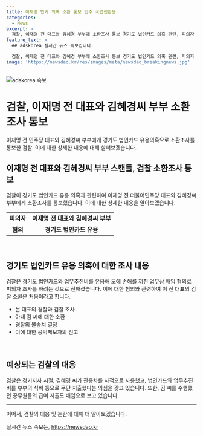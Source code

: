 ```yaml
---
title: 이재명 법카 의혹 소환 통보 민주 국면전환용
categories:
  - News
excerpt: >
  검찰, 이재명 전 대표와 김혜경 부부에 소환조사 통보 경기도 법인카드 의혹 관련, 피의자 신분으로 조사 예정. 이 전 대표에 대한 처음의 소환조사로 큰 파장 예상. 김씨도 소환 조율 중. 경찰 불송치 후 공익제보자의 고발을 통해 검찰 수사. 민주당은 낙인찍기 비판. 검찰은 소환 조사는 정상 절차라 반박. 이달 내 기소 가능성.
feature_text: >
  ## adskorea 실시간 뉴스 속보입니다.

  검찰, 이재명 전 대표와 김혜경 부부에 소환조사 통보 경기도 법인카드 의혹 관련, 피의자 신분으로 조사 예정. 이 전 대표에 대한 처음의 소환조사로 큰 파장 예상. 김씨도 소환 조율 중. 경찰 불송치 후 공익제보자의 고발을 통해 검찰 수사. 민주당은 낙인찍기 비판. 검찰은 소환 조사는 정상 절차라 반박. 이달 내 기소 가능성.
image: 'https://newsdao.kr/res/images/meta/newsdao_breakingnews.jpg'
---
```


<p><img src="https://newsdao.kr/res/images/meta/newsdao_breakingnews.jpg" alt="adskorea 속보" /></p>

<h1>검찰, 이재명 전 대표와 김혜경씨 부부 소환조사 통보</h1>

<p data-ke-size="size16">이재명 전 민주당 대표와 김혜경씨 부부에게 경기도 법인카드 유용의혹으로 소환조사를 통보한 검찰. 이에 대한 상세한 내용에 대해 살펴보겠습니다.</p>

<h2 data-ke-size="size26">이재명 전 대표와 김혜경씨 부부 스캔들, 검찰 소환조사 통보</h2>

<p data-ke-size="size16">검찰이 경기도 법인카드 유용 의혹과 관련하여 이재명 전 더불어민주당 대표와 김혜경씨 부부에게 소환조사를 통보했습니다. 이에 대한 상세한 내용을 알아보겠습니다.</p>

<table>
    <tr>
        <td style="text-align: center; height: 17px;"><b>피의자</b></td>
        <td style="text-align: center; height: 17px;"><b>이재명 전 대표와 김혜경씨 부부</b></td>
    </tr>
    <tr>
        <td style="text-align: center; height: 17px;"><b>혐의</b></td>
        <td style="text-align: center; height: 17px;"><b>경기도 법인카드 유용</b></td>
    </tr>
</table>

<p data-ke-size="size16">&nbsp;</p>

<h2 data-ke-size="size26">경기도 법인카드 유용 의혹에 대한 조사 내용</h2>

<p data-ke-size="size16">검찰은 경기도 법인카드와 업무추진비를 유용해 도에 손해를 끼친 업무상 배임 혐의로 피의자 조사를 하려는 것으로 전해졌습니다. 이에 대한 혐의와 관련하여 이 전 대표의 검찰 소환은 처음이라고 합니다.</p>

<ul>
    <li>본 대표의 경찰과 검찰 조사</li>
    <li>아내 김 씨에 대한 소환</li>
    <li>경찰의 불송치 결정</li>
    <li>이에 대한 공익제보자의 신고</li>
</ul>

<p data-ke-size="size16">&nbsp;</p>

<h2 data-ke-size="size26">예상되는 검찰의 대응</h2>

<p data-ke-size="size16">검찰은 경기지사 시절, 김혜경 씨가 관용차를 사적으로 사용했고, 법인카드와 업무추진비를 부부의 식비 등으로 무단 지출했다는 의심을 갖고 있습니다. 또한, 김 씨를 수행했던 공무원들의 급여 지출도 배임으로 보고 있습니다.</p>

<hr>

<p data-ke-size="size16">이어서, 검찰의 대응 및 논란에 대해 더 알아보겠습니다. </p>
실시간 뉴스 속보는, <a href="https://newsdao.kr" rel="dofollow">https://newsdao.kr</a>


